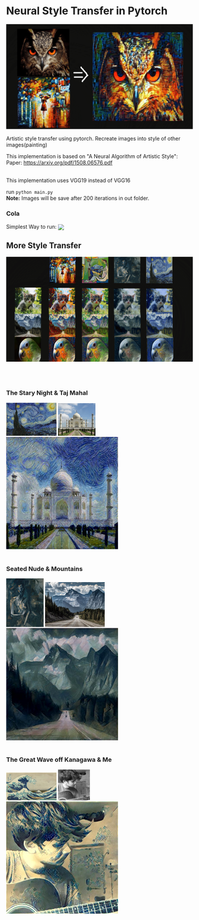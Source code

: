 # Neural Style Transfer in Pytorch

![](./images/for_readme/style_transfer_owl_min.png)


Artistic style transfer using pytorch.
Recreate images into style of other images(painting)

This implementation is based on "A Neural Algorithm of Artistic Style":
Paper: https://arxiv.org/pdf/1508.06576.pdf <br><br>

This implementation uses VGG19 instead of VGG16

run `python main.py` <br>
**Note:** Images will be save after 200 iterations in out folder.

### Cola
Simplest Way to run: 
 [<img src="https://colab.research.google.com/assets/colab-badge.svg" align="center">](https://colab.research.google.com/drive/1lXjs-_8IA0Hd4UlkACHQpRHL5TypWs0q?usp=sharing)


## More Style Transfer
![](./images/for_readme/style_transfer_grid_min.png)

<br>
<br>

### The Stary Night & Taj Mahal
<img src="./images/style/the_starry_night.jpg" width="27%"> 
<img src="./images/content/Taj.jpg" width="20%"> 
<img src="./images/for_readme/0026.jpg" width="60%"> 
<br><br>

### Seated Nude & Mountains
<img src="./images/style/seated-nude.jpg" width="20%"> 
<img src="./images/content/mountains.jpg" width="32%"> 
<img src="./images/for_readme/0025.jpg" width="60%"> 
<br><br>

### The Great Wave off Kanagawa & Me
<img src="./images/style/style7.jpg" width="27%"> 
<img src="./images/content/me.jpg" width="17%"> 
<img src="./images/for_readme/0017.jpg" width="60%"> 

